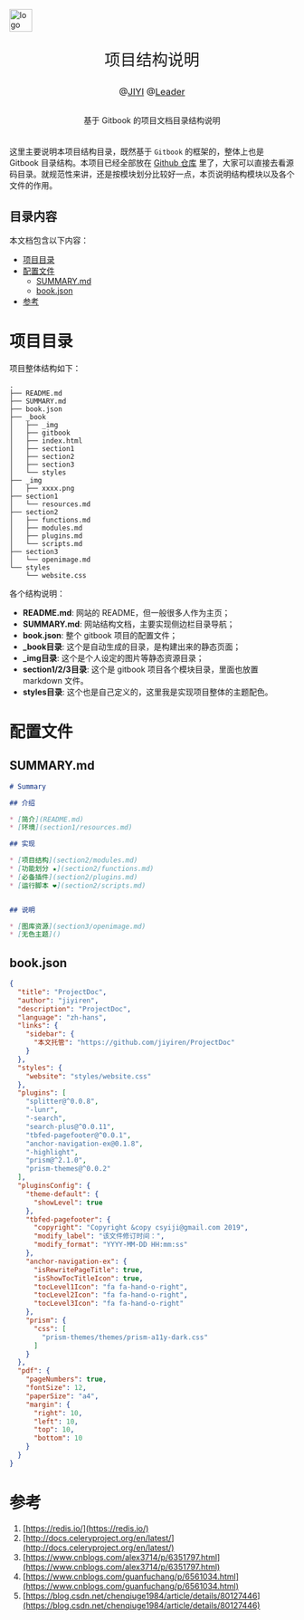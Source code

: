 <p>
    <a href="https://jiyiren.github.io/"><img alt="logo" width="40" height="40" src="http://img.godjiyi.cn/jiyiheaderh-icon.png" alt="jiyiren">
    </a>
</p>

<p align="center" style="font-size: 2em">
    项目结构说明
</p>

<p align="center" style="font-size: 16px">@<a href="https://jiyiren.github.io/">JIYI</a> @<a href="https://jiyiren.github.io/">Leader</a></p>


<div align="center" style="margin: 30px 0 35px;">
<p align="center" >基于 Gitbook 的项目文档目录结构说明</p>
</div>


这里主要说明本项目结构目录，既然基于 `Gitbook` 的框架的，整体上也是 Gitbook 目录结构。本项目已经全部放在 [Github 仓库](https://github.com/jiyiren/ProjectDoc) 里了，大家可以直接去看源码目录。就规范性来讲，还是按模块划分比较好一点，本页说明结构模块以及各个文件的作用。

## 目录内容

本文档包含以下内容：

- [项目目录](#项目目录)
- [配置文件](#配置文件)
	- [SUMMARY.md](#SUMMARY.md)
	- [book.json](#book.json)
- [参考](#参考)

# 项目目录

项目整体结构如下：

```
.
├── README.md
├── SUMMARY.md
├── book.json
├── _book
│   ├── _img
│   ├── gitbook
│   ├── index.html
│   ├── section1
│   ├── section2
│   ├── section3
│   └── styles
├── _img
│   ├── xxxx.png
├── section1
│   └── resources.md
├── section2
│   ├── functions.md
│   ├── modules.md
│   ├── plugins.md
│   └── scripts.md
├── section3
│   └── openimage.md
└── styles
    └── website.css
```

各个结构说明：

* **README.md**: 网站的 README，但一般很多人作为主页；
* **SUMMARY.md**: 网站结构文档，主要实现侧边栏目录导航；
* **book.json**: 整个 gitbook 项目的配置文件；
* **_book目录**: 这个是自动生成的目录，是构建出来的静态页面；
* **_img目录**: 这个是个人设定的图片等静态资源目录；
* **section1/2/3目录**: 这个是 gitbook 项目各个模块目录，里面也放置 markdown 文件。
* **styles目录**: 这个也是自己定义的，这里我是实现项目整体的主题配色。

# 配置文件

## SUMMARY.md

```markdown
# Summary

## 介绍

* [简介](README.md)
* [环境](section1/resources.md)

## 实现

* [项目结构](section2/modules.md)
* [功能划分 ★](section2/functions.md)
* [必备插件](section2/plugins.md)
* [运行脚本 ❤︎](section2/scripts.md)


## 说明

* [图库资源](section3/openimage.md)
* [无色主题]()
```

## book.json

```json
{
  "title": "ProjectDoc",
  "author": "jiyiren",
  "description": "ProjectDoc",
  "language": "zh-hans",
  "links": {
    "sidebar": {
      "本文托管": "https://github.com/jiyiren/ProjectDoc"
    }
  },
  "styles": {
    "website": "styles/website.css"
  },
  "plugins": [
    "splitter@^0.0.8",
    "-lunr",
    "-search",
    "search-plus@^0.0.11",
    "tbfed-pagefooter@^0.0.1",
    "anchor-navigation-ex@0.1.8",
    "-highlight",
    "prism@^2.1.0",
    "prism-themes@^0.0.2"
  ],
  "pluginsConfig": {
    "theme-default": {
      "showLevel": true
    },
    "tbfed-pagefooter": {
      "copyright": "Copyright &copy csyiji@gmail.com 2019",
      "modify_label": "该文件修订时间：",
      "modify_format": "YYYY-MM-DD HH:mm:ss"
    },
    "anchor-navigation-ex": {
      "isRewritePageTitle": true,
      "isShowTocTitleIcon": true,
      "tocLevel1Icon": "fa fa-hand-o-right",
      "tocLevel2Icon": "fa fa-hand-o-right",
      "tocLevel3Icon": "fa fa-hand-o-right"
    },
    "prism": {
      "css": [
        "prism-themes/themes/prism-a11y-dark.css"
      ]
    }
  },
  "pdf": {
    "pageNumbers": true,
    "fontSize": 12,
    "paperSize": "a4",
    "margin": {
      "right": 10,
      "left": 10,
      "top": 10,
      "bottom": 10
    }
  }
}
```

# 参考
1. [https://redis.io/](https://redis.io/)
2. [http://docs.celeryproject.org/en/latest/](http://docs.celeryproject.org/en/latest/)
3. [https://www.cnblogs.com/alex3714/p/6351797.html](https://www.cnblogs.com/alex3714/p/6351797.html)
4. [https://www.cnblogs.com/guanfuchang/p/6561034.html](https://www.cnblogs.com/guanfuchang/p/6561034.html)
5. [https://blog.csdn.net/chenqiuge1984/article/details/80127446](https://blog.csdn.net/chenqiuge1984/article/details/80127446)
